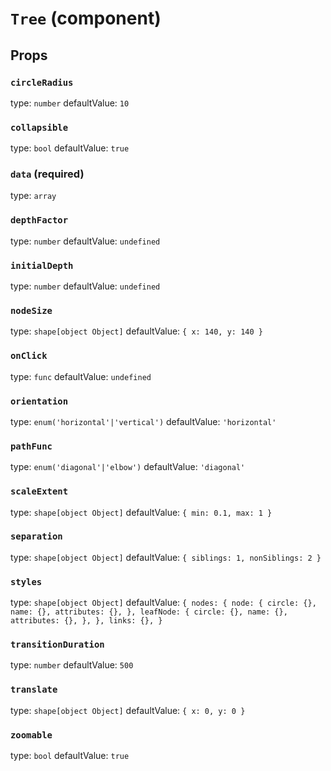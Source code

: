 `Tree` (component)
==================



Props
-----

### `circleRadius`

type: `number`
defaultValue: `10`


### `collapsible`

type: `bool`
defaultValue: `true`


### `data` (required)

type: `array`


### `depthFactor`

type: `number`
defaultValue: `undefined`


### `initialDepth`

type: `number`
defaultValue: `undefined`


### `nodeSize`

type: `shape[object Object]`
defaultValue: `{ x: 140, y: 140 }`


### `onClick`

type: `func`
defaultValue: `undefined`


### `orientation`

type: `enum('horizontal'|'vertical')`
defaultValue: `'horizontal'`


### `pathFunc`

type: `enum('diagonal'|'elbow')`
defaultValue: `'diagonal'`


### `scaleExtent`

type: `shape[object Object]`
defaultValue: `{ min: 0.1, max: 1 }`


### `separation`

type: `shape[object Object]`
defaultValue: `{ siblings: 1, nonSiblings: 2 }`


### `styles`

type: `shape[object Object]`
defaultValue: `{
  nodes: {
    node: {
      circle: {},
      name: {},
      attributes: {},
    },
    leafNode: {
      circle: {},
      name: {},
      attributes: {},
    },
  },
  links: {},
}`


### `transitionDuration`

type: `number`
defaultValue: `500`


### `translate`

type: `shape[object Object]`
defaultValue: `{ x: 0, y: 0 }`


### `zoomable`

type: `bool`
defaultValue: `true`

